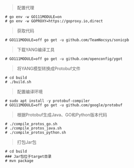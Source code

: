 > 配置代理

```
# go env -w GO111MODULE=on
# go env -w GOPROXY=https://goproxy.io,direct
```

> 获取代码

```
# GO111MODULE=off go get -u github.com/TeamNocsys/sonicpb
```

> 下载YANG编译工具

```
# GO111MODULE=off go get -u github.com/openconfig/ygot
```

> 将YANG模型转换成Protobuf文件

```
# cd build
# ./build.sh
```

> 配置编译环境

```
# sudo apt install -y protobuf-compiler
# GO111MODULE=off go get -u github.com/google/protobuf
```

> 根据Protobuf生成Java、GO和Python版本代码

```
# ./compile_protos_go.sh
# ./compile_protos_java.sh
# ./compile_protos_python.sh
```

> 打包Jar包

```
# cd build
### Jar包位于target目录
# mvn package
```
